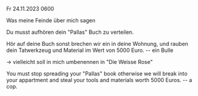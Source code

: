 Fr 24.11.2023 0600

Was meine Feinde über mich sagen

Du musst aufhören dein "Pallas" Buch zu verteilen.

Hör auf deine Buch
sonst brechen wir ein in deine Wohnung,
und rauben dein Tatwerkzeug und Material
im Wert von 5000 Euro.
-- ein Bulle

→ vielleicht soll in mich umbenennen
in "Die Weisse Rose"

You must stop spreading your "Pallas" book
otherwise we will break into your appartment
and steal your tools and materials
worth 5000 Euros.
-- а cop.
